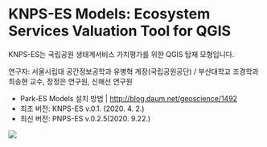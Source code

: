 KNPS-ES Models: Ecosystem Services Valuation Tool for QGIS
========================
   
KNPS-ES는 국립공원 생태계서비스 가치평가를 위한 QGIS 탑재 모형입니다.

연구자: 서울시립대 공간정보공학과 유병혁 계장(국립공원공단) / 부산대학교 조경학과 최송현 교수, 장정은 연구원, 신해선 연구원

* Park-ES Models 설치 방법 | http://blog.daum.net/geoscience/1492   
* 최초 버전: KNPS-ES v.0.1. (2020. 4. 2.)
* 최신 버전: PNPS-ES v.0.2.5(2020. 9.22.)
<img src="https://github.com/osgeokr/KNPS-InVEST/blob/master/HABITAT_QUAL.png">
